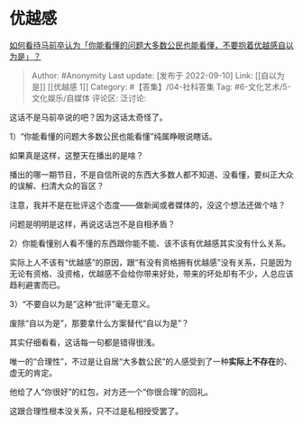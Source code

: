 # 优越感
[如何看待马前卒认为「你能看懂的问题大多数公民也能看懂，不要抱着优越感自以为是」？](https://www.zhihu.com/question/389765041/answer/2667643095)

> Author: #Anonymity
> Last update: [发布于 2022-09-10]
> Link: [[自以为是]] [[优越感 1]]
> Category: #【答集】/04-社科答集
> Tag: #6-文化艺术/5-文化娱乐/自媒体 
> 评论区:
> 泛讨论:

这话不是马前卒说的吧？因为这话太奇怪了。

1）“你能看懂的问题大多数公民也能看懂”纯属睁眼说瞎话。

如果真是这样，这整天在播出的是啥？

播出的哪一期节目，不是自信所说的东西大多数人都不知道、没看懂，要纠正大众的误解、扫清大众的盲区？

注意，我并不是在批评这个态度——做新闻或者媒体的，没这个想法还做个啥？

问题是明明是这样，再说这话岂不是自相矛盾？

2）你能看懂别人看不懂的东西跟你能不能、该不该有优越感其实没有什么关系。

实际上人不该有“优越感”的原因，跟“有没有资格拥有优越感”没有关系，只是因为无论有资格、没资格，优越感不会给你带来好处，带来的坏处却有不少，人总应该趋利避害而已。

3）“不要自以为是”这种“批评”毫无意义。

废除“自以为是”，那要拿什么方案替代“自以为是”？

其实仔细看看，这话每一句都是错得很浅。

唯一的“合理性”，不过是让自居“大多数公民”的人感受到了一种**实际上不存在**的、虚无的肯定。

他给了人“你很好”的红包，对方还一个“你很合理”的回礼。

这跟合理性根本没关系，只不过是私相授受罢了。

